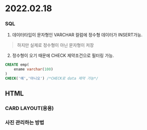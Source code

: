 # 2022.02.18

### SQL
1. 데이터타입이 문자형인 VARCHAR 컬럼에 정수형 데이터가 INSERT가능.
> 하지만 실제로 정수형이 아닌 문자형이 저장
2. 정수형이 오기 때문에 CHECK 제약조건으로 필터링 가능.
```sql
CREATE emp(
    ename varchar(100)
)
CHECK('예','아니오') /*CHECK로 data 제약 가능*/
```


## HTML

### CARD LAYOUT(응용)



### 사진 관리하는 방법